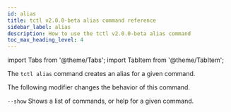 ```yaml
---
id: alias
title: tctl v2.0.0-beta alias command reference
sidebar_label: alias
description: How to use the tctl v2.0.0-beta alias command
toc_max_heading_level: 4
---
```


<!-- THIS FILE IS GENERATED. DO NOT EDIT THIS FILE DIRECTLY -->

import Tabs from '@theme/Tabs';
import TabItem from '@theme/TabItem';

The `tctl alias` command creates an alias for a given command.

The following modifier changes the behavior of this command.

`--show`
Shows a list of commands, or help for a given command.
